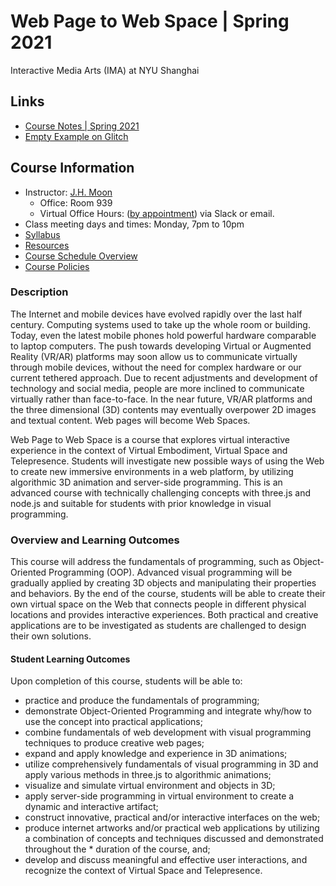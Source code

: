# Web Page to Web Space | Spring 2021
Interactive Media Arts (IMA) at NYU Shanghai

## Links
* [Course Notes | Spring 2021]()
* [Empty Example on Glitch](https://glitch.com/edit/#!/empty-example-ml5)

## Course Information
* Instructor: [J.H. Moon](jh.moon@nyu.edu)
  * Office: Room 939
  * Virtual Office Hours: ([by appointment](jh.moon@nyu.edu)) via Slack or email.
* Class meeting days and times: Monday, 7pm to 10pm 
* [Syllabus](https://docs.google.com/document/d/1aO1bNgq0Xg5SQiOmUah2sFjVNthPElr26UNB4JbkXr4/edit?usp=sharing)
* [Resources](https://docs.google.com/document/d/1aO1bNgq0Xg5SQiOmUah2sFjVNthPElr26UNB4JbkXr4/edit#bookmark=id.7hn1xbffa92p)
* [Course Schedule Overview](https://docs.google.com/document/d/1aO1bNgq0Xg5SQiOmUah2sFjVNthPElr26UNB4JbkXr4/edit#bookmark=id.y6mbbsoi6t21)
* [Course Policies](https://docs.google.com/document/d/1aO1bNgq0Xg5SQiOmUah2sFjVNthPElr26UNB4JbkXr4/edit#bookmark=id.azhyd49tdw8p)

### Description
The Internet and mobile devices have evolved rapidly over the last half century. Computing systems used to take up the whole room or building. Today, even the latest mobile phones hold powerful hardware comparable to laptop computers. The push towards developing Virtual or Augmented Reality (VR/AR) platforms may soon allow us to communicate virtually through mobile devices, without the need for complex hardware or our current tethered approach. Due to recent adjustments and development of technology and social media, people are more inclined to communicate virtually rather than face-to-face. In the near future, VR/AR platforms and the three dimensional (3D) contents may eventually overpower 2D images and textual content. Web pages will become Web Spaces. 

Web Page to Web Space is a course that explores virtual interactive experience in the context of Virtual Embodiment, Virtual Space and Telepresence. Students will investigate new possible ways of using the Web to create new immersive environments in a web platform, by utilizing algorithmic 3D animation and server-side programming. This is an advanced course with technically challenging concepts with three.js and node.js and suitable for students with prior knowledge in visual programming.

 
### Overview and Learning Outcomes
This course will address the fundamentals of programming, such as Object-Oriented Programming (OOP). Advanced visual programming will be gradually applied by creating 3D objects and manipulating their properties and behaviors. By the end of the course, students will be able to create their own virtual space on the Web that connects people in different physical locations and provides interactive experiences. Both practical and creative applications are to be investigated as students are challenged to design their own solutions.
 
#### Student Learning Outcomes
Upon completion of this course, students will be able to:
* practice and produce the fundamentals of programming;
* demonstrate Object-Oriented Programming and integrate why/how to use the concept into practical applications;
* combine fundamentals of web development with visual programming techniques to produce creative web pages;
* expand and apply knowledge and experience in 3D animations;
* utilize comprehensively fundamentals of visual programming in 3D and apply various methods in three.js to algorithmic animations;
* visualize and simulate virtual environment and objects in 3D;
* apply server-side programming in virtual environment to create a dynamic and interactive artifact;
* construct innovative, practical and/or interactive interfaces on the web;
* produce internet artworks and/or practical web applications by utilizing a combination of concepts and techniques discussed and demonstrated throughout the * duration of the course, and;
* develop and discuss meaningful and effective user interactions, and recognize the context of Virtual Space and Telepresence.
